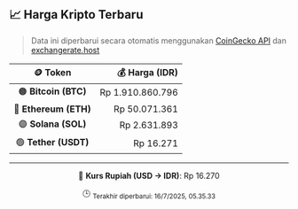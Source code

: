 

<!-- HARGA_KRIPTO -->
## 📈 Harga Kripto Terbaru

> Data ini diperbarui secara otomatis menggunakan [CoinGecko API](https://www.coingecko.com/) dan [exchangerate.host](https://exchangerate.host/)

<div align="center">

| 🪙 Token | 💰 Harga (IDR) |
|:------:|---------------:|
| 🟠 **Bitcoin (BTC)**   | Rp 1.910.860.796 |
| 🔵 **Ethereum (ETH)**  | Rp 50.071.361 |
| 🟣 **Solana (SOL)**    | Rp 2.631.893 |
| 🟢 **Tether (USDT)**   | Rp 16.271 |

---

💱 **Kurs Rupiah (USD → IDR)**: Rp 16.270

🕒 <sub>Terakhir diperbarui: 16/7/2025, 05.35.33</sub>

</div>
<!-- /HARGA_KRIPTO -->